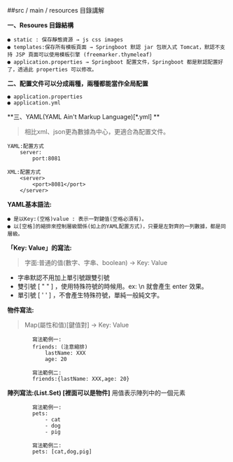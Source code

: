 ##src / main / resources 目錄講解

**一、Resoures 目錄結構**

    ● static : 保存靜態資源 → js css images  
    ● templates:保存所有模板頁面 → Springboot 默認 jar 包崁入式 Tomcat，默認不支持 JSP 頁面可以使用模板引擎 (freemarker.thymeleaf)   
    ● application.properties → Springboot 配置文件，Springboot 都是默認配置好了，透過此 properties 可以修改。 

**二、配置文件可以分成兩種，兩種都能當作全局配置**  

    ● application.properties
    ● application.yml

**三、YAML(YAML Ain't Markup Language)[*.yml] **  
>相比xml、json更為數據為中心，更適合為配置文件。

    YAML:配置方式
        server:
            port:8081

    XML:配置方式
        <server>
            <port>8081</port>
        </server>

**YAML基本語法:**  

    ● 是以Key:(空格)value : 表示一對鍵值(空格必須有)。
    ● 以[空格]的縮排來控制層級關係(如上的YAML配置方式)，只要是左對齊的一列數據，都是同層級。

**「Key: Value」的寫法:**  

>字面:普通的值(數字、字串、boolean) -> Key: Value  
* 字串默認不用加上單引號跟雙引號  
* 雙引號 [ " " ] ，使用特殊符號的時候用。ex: \n 就會產生 enter 效果。  
* 單引號 [ ' ' ] ，不會產生特殊符號，單純一般純文字。  
        

**物件寫法:**
>Map(屬性和值)[鍵值對] -> Key: Value 
    
            寫法範例一:
            friends: (注意縮排)
                lastName: XXX
                age: 20

            寫法範例二:
            friends:{lastName: XXX,age: 20}

**陣列寫法:(List.Set) [裡面可以是物件]**
        用值表示陣列中的一個元素
    
            寫法範例一:
            pets:
                - cat
                - dog
                - pig

            寫法範例二:
            pets: [cat,dog,pig]
    
    

